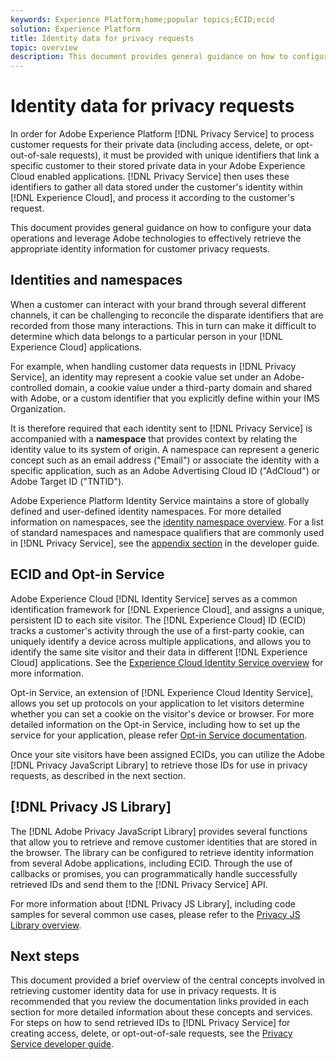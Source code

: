 ```yaml
---
keywords: Experience Platform;home;popular topics;ECID;ecid
solution: Experience Platform
title: Identity data for privacy requests
topic: overview
description: This document provides general guidance on how to configure your data operations and leverage Adobe technologies to effectively retrieve the appropriate identity information for customer privacy requests.
---
```


# Identity data for privacy requests

In order for Adobe Experience Platform [!DNL Privacy Service] to process customer requests for their private data (including access, delete, or opt-out-of-sale requests), it must be provided with unique identifiers that link a specific customer to their stored private data in your Adobe Experience Cloud enabled applications. [!DNL Privacy Service] then uses these identifiers to gather all data stored under the customer's identity within [!DNL Experience Cloud], and process it according to the customer's request.

This document provides general guidance on how to configure your data operations and leverage Adobe technologies to effectively retrieve the appropriate identity information for customer privacy requests.

## Identities and namespaces

When a customer can interact with your brand through several different channels, it can be challenging to reconcile the disparate identifiers that are recorded from those many interactions. This in turn can make it difficult to determine which data belongs to a particular person in your [!DNL Experience Cloud] applications.

For example, when handling customer data requests in [!DNL Privacy Service], an identity may represent a cookie value set under an Adobe-controlled domain, a cookie value under a third-party domain and shared with Adobe, or a custom identifier that you explicitly define within your IMS Organization.

It is therefore required that each identity sent to [!DNL Privacy Service] is accompanied with a **namespace** that provides context by relating the identity value to its system of origin. A namespace can represent a generic concept such as an email address ("Email") or associate the identity with a specific application, such as an Adobe Advertising Cloud ID ("AdCloud") or Adobe Target ID ("TNTID").

Adobe Experience Platform Identity Service maintains a store of globally defined and user-defined identity namespaces. For more detailed information on namespaces, see the [identity namespace overview](../identity-service/namespaces.md). For a list of standard namespaces and namespace qualifiers that are commonly used in [!DNL Privacy Service], see the [appendix section](api/appendix.md) in the developer guide.

## ECID and Opt-in Service

Adobe Experience Cloud [!DNL Identity Service] serves as a common identification framework for [!DNL Experience Cloud], and assigns a unique, persistent ID to each site visitor. The [!DNL Experience Cloud] ID (ECID) tracks a customer's activity through the use of a first-party cookie, can uniquely identify a device across multiple applications, and allows you to identify the same site visitor and their data in different [!DNL Experience Cloud] applications. See the [Experience Cloud Identity Service overview](https://docs.adobe.com/content/help/en/id-service/using/intro/overview.html) for more information.

Opt-in Service, an extension of [!DNL Experience Cloud Identity Service], allows you set up protocols on your application to let visitors determine whether you can set a cookie on the visitor's device or browser. For more detailed information on the Opt-in Service, including how to set up the service for your application, please refer [Opt-in Service documentation](https://docs.adobe.com/content/help/en/id-service/using/implementation/opt-in-service/optin-overview.html).

Once your site visitors have been assigned ECIDs, you can utilize the Adobe [!DNL Privacy JavaScript Library] to retrieve those IDs for use in privacy requests, as described in the next section.

## [!DNL Privacy JS Library]

The [!DNL Adobe Privacy JavaScript Library] provides several functions that allow you to retrieve and remove customer identities that are stored in the browser. The library can be configured to retrieve identity information from several Adobe applications, including ECID. Through the use of callbacks or promises, you can programmatically handle successfully retrieved IDs and send them to the [!DNL Privacy Service] API.

For more information about [!DNL Privacy JS Library], including code samples for several common use cases, please refer to the [Privacy JS Library overview](js-library.md).

## Next steps

This document provided a brief overview of the central concepts involved in retrieving customer identity data for use in privacy requests. It is recommended that you review the documentation links provided in each section for more detailed information about these concepts and services. For steps on how to send retrieved IDs to [!DNL Privacy Service] for creating access, delete, or opt-out-of-sale requests, see the [Privacy Service developer guide](api/getting-started.md).
